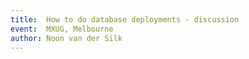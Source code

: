 ```yaml
---
title:  How to do database deployments - discussion
event:  MXUG, Melbourne
author: Noon van der Silk
---
```


